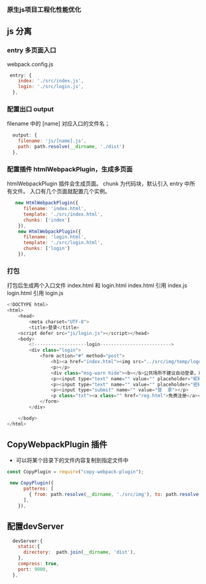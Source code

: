### 原生js项目工程化性能优化

## js 分离

### entry 多页面入口
webpack.config.js
```js
 entry: {
    index: './src/index.js',
    login: './src/login.js',
  },
```
### 配置出口 output
filename 中的 [name] 对应入口的文件名；
```js
  output: {
    filename: 'js/[name].js',
    path: path.resolve(__dirname, './dist')
  },
```
### 配置插件 htmlWebpackPlugin，生成多页面
htmlWebpackPlugin 插件会生成页面。
chunk 为代码块，默认引入 entry 中所有文件。
入口有几个页面就配置几个实例。
```js
   new HtmlWebpackPlugin({
      filename: 'index.html',
      template: './src/index.html',
      chunks: ['index']
    }),
    new HtmlWebpackPlugin({
      filename: 'login.html',
      template: './src/login.html',
      chunks: ['login']
    }),
```

### 打包
打包后生成两个入口文件  index.html 和 login.html
index.html 引用 index.js  login.html  引用 login.js

```js
<!DOCTYPE html>
<html>
	<head>
		<meta charset="UTF-8">
		<title>登录</title>
	<script defer src="js/login.js"></script></head>
	<body>
		<!-------------------login-------------------------->
		<div class="login">
			<form action="#" method="post">
				<h1><a href="index.html"><img src="../src/img/temp/logo.png"></a></h1>
				<p></p>
				<div class="msg-warn hide"><b></b>公共场所不建议自动登录，以防账号丢失</div>
				<p><input type="text" name="" value="" placeholder="昵称/邮箱/手机号"></p>
				<p><input type="text" name="" value="" placeholder="密码"></p>
				<p><input type="submit" name="" value="登  录"></p>
				<p class="txt"><a class="" href="reg.html">免费注册</a><a href="forget.html">忘记密码？</a></p>
			</form>
		</div>

	</body>
</html>
```

## CopyWebpackPlugin 插件
- 可以将某个目录下的文件内容复制到指定文件中
```js
const CopyPlugin = require("copy-webpack-plugin");
```

```js
 new CopyPlugin({
      patterns: [
        { from: path.resolve(__dirname, './src/img'), to: path.resolve(__dirname, './dist/img') },
      ],
    }),
```

##  配置devServer
```js
  devServer:{
    static:{
      directory:  path.join(__dirname, 'dist'),
    },
    compress: true,
    port: 9000,
  },
```